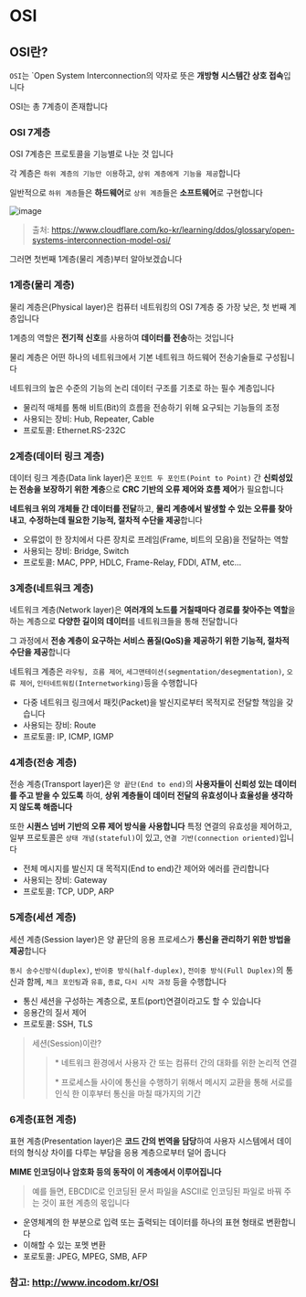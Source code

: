 # OSI

## OSI란?

`OSI`는 `Open System Interconnection의 약자로 뜻은 **개방형 시스템간 상호 접속**입니다

OSI는 총 7계층이 존재합니다

### OSI 7계층

OSI 7계층은 프로토콜을 기능별로 나눈 것 입니다

각 계층은 `하위 계층의 기능만 이용`하고, `상위 계층에게 기능을 제공`합니다

일반적으로 `하위 계층`들은 **하드웨어**로 `상위 계층`들은 **소프트웨어**로 구현합니다

![image](https://user-images.githubusercontent.com/81547954/169839005-c6f87872-d155-49ec-afbe-ca925c78ad07.png)
> 출처: https://www.cloudflare.com/ko-kr/learning/ddos/glossary/open-systems-interconnection-model-osi/

그러면 첫번째 1계층(물리 계층)부터 알아보겠습니다

### 1계층(물리 계층)

물리 계층은(Physical layer)은 컴퓨터 네트워킹의 OSI 7계층 중 가장 낮은, 첫 번째 계층입니다

1계층의 역할은 **전기적 신호**를 사용하여 **데이터를 전송**하는 것입니다

물리 계층은 어떤 하나의 네트워크에서 기본 네트워크 하드웨어 전송기술들로 구성됩니다

네트워크의 높은 수준의 기능의 논리 데이터 구조를 기초로 하는 필수 계층입니다

* 물리적 매체를 통해 비트(Bit)의 흐름을 전송하기 위해 요구되는 기능들의 조정
* 사용되는 장비: Hub, Repeater, Cable
* 프로토콜: Ethernet.RS-232C

### 2계층(데이터 링크 계층)

데이터 링크 계층(Data link layer)은 `포인트 두 포인트(Point to Point)` 간 **신뢰성있는 전송을 보장하기 위한 계층**으로 **CRC 기반의 오류 제어와 흐름 제어**가 필요합니다

**네트워크 위의 개체들 간 데이터를 전달**하고, **물리 계층에서 발생할 수 있는 오류를 찾아 내고**, **수정하는데 필요한 기능적, 절차적 수단을 제공**합니다

* 오류없이 한 장치에서 다른 장치로 프레임(Frame, 비트의 모음)을 전달하는 역할
* 사용되는 장비: Bridge, Switch
* 프로토콜: MAC, PPP, HDLC, Frame-Relay, FDDI, ATM, etc...

### 3계층(네트워크 계층)
네트워크 계층(Network layer)은 **여러개의 노드를 거칠때마다 경로를 찾아주는 역할**을 하는 계층으로 **다양한 길이의 데이터**를 네트워크들을 통해 전달합니다

그 과정에서 **전송 계층이 요구하는 서비스 품질(QoS)을 제공하기 위한 기능적, 절차적 수단을 제공**합니다

네트워크 계층은 `라우팅, 흐름 제어`, `세그맨테이션(segmentation/desegmentation)`, `오류 제어`, `인터네트워킹(Internetworking)`등을 수행합니다

* 다중 네트워크 링크에서 패킷(Packet)을 발신지로부터 목적지로 전달할 책임을 갖습니다
* 사용되는 장비: Route
* 프로토콜: IP, ICMP, IGMP

### 4계층(전송 계층)

전송 계층(Transport layer)은 `양 끝단(End to end)`의 **사용자들이 신뢰성 있는 데이터를 주고 받을 수 있도록** 하여, **상위 계층들이 데이터 전달의 유효성이나 효율성을 생각하지 않도록 해줍니다**

또한 **시퀀스 넘버 기반의 오류 제어 방식을 사용합니다** 특정 연결의 유효성을 제어하고, 일부 프로토콜은 `상태 개념(stateful)`이 있고, `연결 기반(connection oriented)`입니다

* 전체 메시지를 발신지 대 목적지(End to end)간 제어와 에러를 관리합니다
* 사용되는 장비: Gateway
* 프로토콜: TCP, UDP, ARP

### 5계층(세션 계층)
세션 계층(Session layer)은 양 끝단의 응용 프로세스가 **통신을 관리하기 위한 방법을 제공**합니다

`동시 송수신방식(duplex)`, `반이중 방식(half-duplex)`, `전이중 방식(Full Duplex)`의 통신과 함께, `체크 포인팅`과 `유휴`, `종료`, `다시 시작 과정` 등을 수행합니다

* 통신 세션을 구성하는 계층으로, 포트(port)연결이라고도 할 수 있습니다
* 응용간의 질서 제어
* 프로토콜: SSH, TLS

> 세션(Session)이란?
>>  \* 네트워크 환경에서 사용자 간 또는 컴퓨터 간의 대화를 위한 논리적 연결
>>
>> \* 프로세스들 사이에 통신을 수행하기 위해서 메시지 교환을 통해 서로를 인식 한 이후부터 통신을 마칠 때가지의 기간

### 6계층(표현 계층)

표현 계층(Presentation layer)은 **코드 간의 번역을 담당**하여 사용자 시스템에서 데이터의 형식상 차이를 다루는 부담을 응용 계층으로부터 덜어 줍니다

**MIME 인코딩이나 암호화 등의 동작이 이 계층에서 이루어집니다**

> 예를 들면, EBCDIC로 인코딩된 문서 파일을 ASCII로 인코딩된 파일로 바꿔 주는 것이 표현 계층의 몫입니다

* 운영체계의 한 부분으로 입력 또는 출력되는 데이터를 하나의 표현 형태로 변환합니다
* 이해할 수 있는 포멧 변환
* 포로토콜: JPEG, MPEG, SMB, AFP

### 참고: http://www.incodom.kr/OSI
